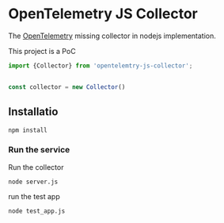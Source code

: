 # OpenTelemetry JS Collector 
The [OpenTelemetry](https://github.com/open-telemetry) missing collector in 
nodejs implementation.

This project is a PoC 
```js
import {Collector} from 'opentelemtry-js-collector';


const collector = new Collector()
```
## Installatio
```shell
npm install
```

### Run the service 
Run the collector 
```shell
node server.js
```

run the test app
```shell
node test_app.js
```
